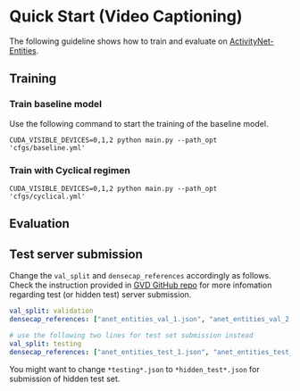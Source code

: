 # Quick Start (Video Captioning)

The following guideline shows how to train and evaluate on [ActivityNet-Entities](https://github.com/facebookresearch/ActivityNet-Entities).

## Training

### Train baseline model

Use the following command to start the training of the baseline model.

```shell
CUDA_VISIBLE_DEVICES=0,1,2 python main.py --path_opt 'cfgs/baseline.yml'
```

### Train with Cyclical regimen

```shell
CUDA_VISIBLE_DEVICES=0,1,2 python main.py --path_opt 'cfgs/cyclical.yml'
```

## Evaluation


## Test server submission

Change the `val_split` and `densecap_references` accordingly as follows. Check the instruction provided in [GVD GitHub repo](https://github.com/facebookresearch/grounded-video-description#inference-and-testing) for more infomation regarding test (or hidden test) server submission.

```yml
val_split: validation
densecap_references: ["anet_entities_val_1.json", "anet_entities_val_2.json"]

# use the following two lines for test set submission instead
val_split: testing
densecap_references: ["anet_entities_test_1.json", "anet_entities_test_2.json"]
```

You might want to change `*testing*.json` to `*hidden_test*.json` for submission of hidden test set.

